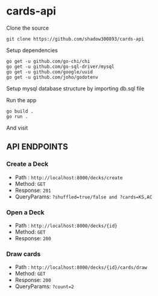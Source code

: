 # cards-api

Clone the source

    git clone https://github.com/shadow300893/cards-api

Setup dependencies

    go get -u github.com/go-chi/chi
    go get -u github.com/go-sql-driver/mysql
    go get -u github.com/google/uuid
    go get -u github.com/joho/godotenv

Setup mysql database structure by importing db.sql file

Run the app

    go build .
    go run .

And visit

## API ENDPOINTS

### Create a Deck
- Path : `http://localhost:8000/decks/create`
- Method: `GET`
- Response: `201`
- QueryParams: `?shuffled=true/false and ?cards=KS,AC`

### Open a Deck
- Path : `http://localhost:8000/decks/{id}`
- Method: `GET`
- Response: `200`

### Draw cards
- Path : `http://localhost:8000/decks/{id}/cards/draw`
- Method: `GET`
- Response: `200`
- QueryParams: `?count=2`